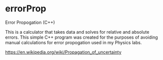 # errorProp
Error Propogation (C++)

This is a calculator that takes data and solves for relative and absolute errors.
This simple C++ program was created for the purposes of avoiding manual calculations for error propogation used in my Physics labs.

https://en.wikipedia.org/wiki/Propagation_of_uncertainty

